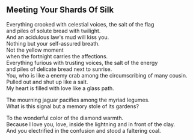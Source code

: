 Meeting Your Shards Of Silk
---------------------------
Everything crooked with celestial voices, the salt of the flag  
and piles of solute bread with twilight.  
And an acidulous law's mud will kiss you.  
Nothing but your self-assured breath.  
Not the yellow moment  
when the fortnight carries the affections.  
Everything furious with trusting voices, the salt of the energy  
and piles of delicate bread next to sunrise.  
You, who is like a enemy crab among the circumscribing of many cousin.  
Pulled out and shut up like a salt.  
My heart is filled with love like a glass path.  
  
The mourning jaguar pacifies among the myriad legumes.  
What is this signal but a memory stole of its gardens?  
  
To the wonderful color of the diamond warmth.  
Because I love you, love, inside the lightning and in front of the clay.  
And you electrified in the confusion and stood a faltering coal.  
